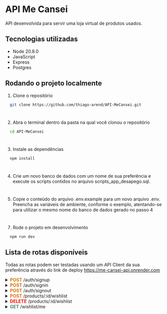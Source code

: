 
# API Me Cansei

API desenvolvida para servir uma loja virtual de produtos usados.

## Tecnologias utilizadas
* Node 20.8.0
* JavaScript
* Express
* Postgres

## Rodando o projeto localmente

1. Clone o repositório

```bash
  git clone https://github.com/thiago-arend/API-MeCansei.git
```

#

2. Abra o terminal dentro da pasta na qual você clonou o repositório

```bash
  cd API-MeCansei
```

#

3. Instale as dependências

```bash
  npm install
```

#

4. Crie um novo banco de dados com um nome de sua preferência e execute os scripts contidos no arquivo scripts_app_desapego.sql.

#

5. Copie o conteúdo do arquivo .env.example para um novo arquivo .env. Preencha as variáveis de ambiente, conforme o exemplo, atentando-se para utilizar o mesmo nome do banco de dados gerado no passo 4

#
7. Rode o projeto em desenvolvimento

```bash
  npm run dev
```


## Lista de rotas disponíveis

Todas as rotas podem ser testadas usando um API Client da sua preferência através do link de deploy https://me-cansei-api.onrender.com

<details>
<summary>
<b><font color="#D9730D">POST</font></b><font> /auth/signup
</summary>
<br>

* Creates a participant with specified balance
#
* Input:
```typescript
{
	name: string;
	balance: number; // represented in cents (e.g. 1000 cents = $10.00)
}
```
#
* Output: object representing created participant
```typescript
{
	id: number;
	name: string;
	balance: number;
    createdAt: string;
	updatedAt: string;
}
```
#
* Rules
  * Name must be unique, otherwise you'll receive <font color="red">409 (Conflict Error)</font>.
  * Balance must be inputed in cents (e.g. 1000 cents = $10.00).
  * Balance must not be less than $10.00 (1000 cents), otherwise you'll receive <font color="red">400 (Bad Request Error)</font>.
</details>

<details>
<summary> 
<b><font color="#D9730D">POST</font></b><font> /auth/signin 
</summary>
<br>

* Creates an open game with score 0x0.
#
* Input:

```typescript
{
	homeTeamName: string;
	awayTeamName: string;
}
```
#
* Output: object representing created game

```typescript
{
	id: number;
	createdAt: string;
	updatedAt: string;
	homeTeamName: string;
	awayTeamName: string;
	homeTeamScore: number; // initialy 0
	awayTeamScore: number; // initialy 0
	isFinished: boolean; // initialy false
}
```

#
* Rules
  * Team names must be different, otherwise you'll receive <font color="red">400 (Bad Request)</font>.
</details>

<details>
<summary> 
<b><font color="#D9730D">POST</font></b><font> /auth/signout 
</summary>
<br>

* Register a bet from a participant in a specific game. The bet amount is immediately deducted from the participant's balance.
#
* Input:

```typescript
{ 
	homeTeamScore: number;
	awayTeamScore: number; 
	amountBet: number; // represented in cents (e.g. $10.00 = 1000)
	gameId: number; 
	participantId: number;
}
```
#
* Output: object representing created bet

```typescript
{
	id: number;
	createdAt: string;
	updatedAt: string;
	homeTeamScore: number;
	awayTeamScore: number;
	amountBet: number; // represented in cents (e.g. $10.00 = 1000)
	gameId: number; 
	participantId: number;
	status: string; // may be PENDING, WON or LOST
	amountWon: number || null; // null while bet is PENDING; number if bet has WON or LOST status, with amount won represented in cents
}
```
#
* Rules
  * Game and participant's id must exist, otherwise you'll get <font color="red">404 (Not Found)</font>.
  * Game cannot bet already finished by the time you create a bet, otherwise you'll get <font color="red">403 (Forbidden)</font>.
  * Bet amount must not be greater than participant's balance, otherwise you'll receive <font color="red">403 (Forbidden)</font>.
  * Bet amount must not be lesser than $1.00 (100), otherwise you'll receive <font color="red">403 (Forbidden)</font>.  

</details>

<details>
<summary> 
<b><font color="#D9730D">POST</font></b><font> /products/:id/wishlist 
</summary>
<br>

* Finishes a game and consequently update all bets linked to it, calculating the amount won in each one and updating the balance of the winning participants.
#
* Input: game final score

```typescript
{
	homeTeamScore: number;
	awayTeamScore: number;
}
```
#
* Output: updated game object

```typescript
{
	id: number;
	createdAt: string;
	updatedAt: string;
	homeTeamName: string;
	awayTeamName: string;
	homeTeamScore: number;
	awayTeamScore: number;
	isFinished: boolean; // will be set to true
}
```
#
* Rules
  * Game's id must be valid (integer equal or greater to 1), otherwise you'll get <font color="red">400 (Bad Request)</font>.
  * Game's id must exist, otherwise you'll get <font color="red">404 (Not Found)</font>.
  * You must not finish a game that has been already finished, otherwise you'll get <font color="red">403 (Forbidden)</font>.
</details>

<details>
<summary> 
<b><font color="red">DELETE</font></b><font> /products/:id/wishlist 
</summary>
<br>

* Finishes a game and consequently update all bets linked to it, calculating the amount won in each one and updating the balance of the winning participants.
#
* Input: game final score

```typescript
{
	homeTeamScore: number;
	awayTeamScore: number;
}
```
#
* Output: updated game object

```typescript
{
	id: number;
	createdAt: string;
	updatedAt: string;
	homeTeamName: string;
	awayTeamName: string;
	homeTeamScore: number;
	awayTeamScore: number;
	isFinished: boolean; // will be set to true
}
```
#
* Rules
  * Game's id must be valid (integer equal or greater to 1), otherwise you'll get <font color="red">400 (Bad Request)</font>.
  * Game's id must exist, otherwise you'll get <font color="red">404 (Not Found)</font>.
  * You must not finish a game that has been already finished, otherwise you'll get <font color="red">403 (Forbidden)</font>.
</details>

<details>
<summary> 
<b><font color="#448375">GET</font></b><font> /wishlist/me 
</summary>
<br>

* Returns all participants and their respective balances.
#
* Output: array containing all participants

```typescript
[
	{
		id: number;
		createdAt: string;
		updatedAt: string;
		name: string;
		balance: number; // represented in cents (e.g. $10.00 = 1000)
	}, 
	{...}
]
```
</details>